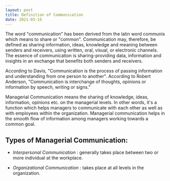 ```yaml
---
layout: post
title: Definition of Communication
date: 2021-03-15
---
```


The word "communication" has been derived from the latin word communis which means to share or "common". Communication may, therefore, be defined as sharing information, ideas, knowledge and meaning between senders and receivers, using written, oral, visual, or electronic channels. The essence of communication is sharing-providing data, information and insights in an exchange that benefits both senders and receivers.

According to Davis, "Communication is the process of passing information and understanding from one person to another". According to Robert Anderson, "Communication is interchange of thoughts, opinions or information by speech, writing or signs."

Managerial Communication means the sharing of knowledge, ideas, information, opinions etc. on the managerial levels. In other words, it's a function which helps managers to communicate with each other as well as with employees within the organization. Managerial communication helps in the smooth flow of information among managers working towards a common goal. 

## Types of Managerial Communication:
- *Interpersonal Communication* : generally takes place between two or more individual at the workplace.

- *Organizational Communication* : takes place at all levels in the organization.
        